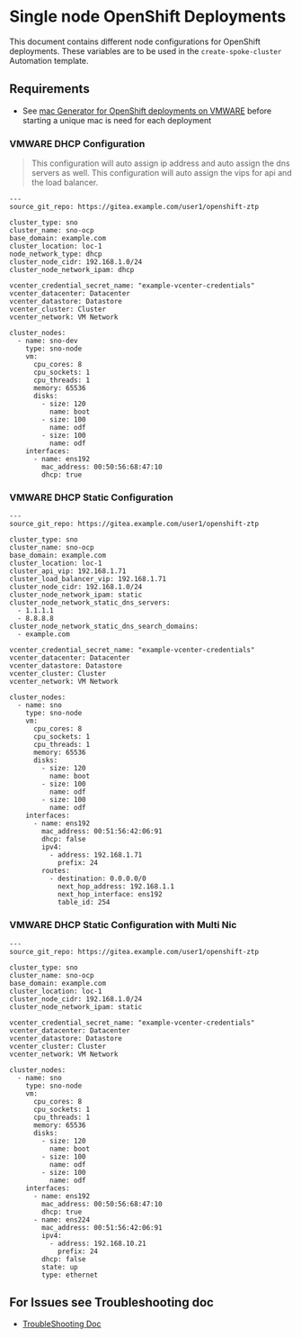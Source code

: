 # Single node OpenShift Deployments
This document contains different node configurations for OpenShift deployments. These variables are to be used in the `create-spoke-cluster` Automation template.

## Requirements
* See [mac Generator for OpenShift deployments on VMWARE](https://gist.github.com/tosin2013/eb9e67ab88da09b9597f1b7760f199c9) before starting a unique mac is need for each deployment

### VMWARE DHCP Configuration 
> This configuration will auto assign ip address and auto assign the dns servers as well. This configuration will auto assign the vips for api and the load balancer. 
```
---
source_git_repo: https://gitea.example.com/user1/openshift-ztp

cluster_type: sno
cluster_name: sno-ocp
base_domain: example.com
cluster_location: loc-1
node_network_type: dhcp
cluster_node_cidr: 192.168.1.0/24
cluster_node_network_ipam: dhcp

vcenter_credential_secret_name: "example-vcenter-credentials"
vcenter_datacenter: Datacenter
vcenter_datastore: Datastore
vcenter_cluster: Cluster
vcenter_network: VM Network

cluster_nodes:
  - name: sno-dev
    type: sno-node
    vm:
      cpu_cores: 8
      cpu_sockets: 1
      cpu_threads: 1
      memory: 65536
      disks:
        - size: 120
          name: boot
        - size: 100
          name: odf
        - size: 100
          name: odf
    interfaces:
      - name: ens192
        mac_address: 00:50:56:68:47:10
        dhcp: true
```

### VMWARE DHCP Static Configuration 
```
---
source_git_repo: https://gitea.example.com/user1/openshift-ztp

cluster_type: sno
cluster_name: sno-ocp
base_domain: example.com
cluster_location: loc-1
cluster_api_vip: 192.168.1.71
cluster_load_balancer_vip: 192.168.1.71
cluster_node_cidr: 192.168.1.0/24
cluster_node_network_ipam: static
cluster_node_network_static_dns_servers:
  - 1.1.1.1
  - 8.8.8.8
cluster_node_network_static_dns_search_domains:
  - example.com

vcenter_credential_secret_name: "example-vcenter-credentials"
vcenter_datacenter: Datacenter
vcenter_datastore: Datastore
vcenter_cluster: Cluster
vcenter_network: VM Network

cluster_nodes:
  - name: sno
    type: sno-node
    vm:
      cpu_cores: 8
      cpu_sockets: 1
      cpu_threads: 1
      memory: 65536
      disks:
        - size: 120
          name: boot
        - size: 100
          name: odf
        - size: 100
          name: odf
    interfaces:
      - name: ens192
        mac_address: 00:51:56:42:06:91
        dhcp: false
        ipv4:
          - address: 192.168.1.71
            prefix: 24
        routes:
          - destination: 0.0.0.0/0
            next_hop_address: 192.168.1.1
            next_hop_interface: ens192
            table_id: 254
```

### VMWARE DHCP Static Configuration with Multi Nic
```
---
source_git_repo: https://gitea.example.com/user1/openshift-ztp

cluster_type: sno
cluster_name: sno-ocp
base_domain: example.com
cluster_location: loc-1
cluster_node_cidr: 192.168.1.0/24
cluster_node_network_ipam: static

vcenter_credential_secret_name: "example-vcenter-credentials"
vcenter_datacenter: Datacenter
vcenter_datastore: Datastore
vcenter_cluster: Cluster
vcenter_network: VM Network

cluster_nodes:
  - name: sno
    type: sno-node
    vm:
      cpu_cores: 8
      cpu_sockets: 1
      cpu_threads: 1
      memory: 65536
      disks:
        - size: 120
          name: boot
        - size: 100
          name: odf
        - size: 100
          name: odf
    interfaces:
      - name: ens192
        mac_address: 00:50:56:68:47:10
        dhcp: true
      - name: ens224
        mac_address: 00:51:56:42:06:91
        ipv4:
          - address: 192.168.10.21
            prefix: 24
        dhcp: false
        state: up
        type: ethernet
```

## For Issues see Troubleshooting doc
* [TroubleShooting Doc](troubleshooting.md)
